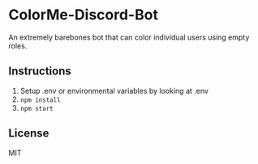 # ColorMe-Discord-Bot

An extremely barebones bot that can color individual users using empty roles.

## Instructions

1. Setup .env or environmental variables by looking at .env
2. `npm install`
3. `npm start`

## License

MIT
